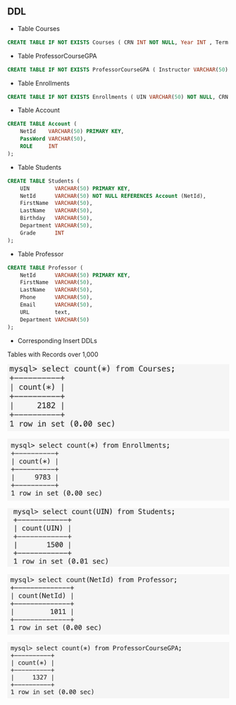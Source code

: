 ## DDL
* Table Courses
```SQL
CREATE TABLE IF NOT EXISTS Courses ( CRN INT NOT NULL, Year INT , Term VARCHAR(10), YearTerm VARCHAR(10) NOT NULL, Subject VARCHAR(5), Number INT, Name TEXT, Description TEXT, Credits TEXT, SectionInfo TEXT, DegreeAttribute TEXT, ScheduleInfor TEXT, Section VARCHAR(5), StatusCode CHAR(1), PartofTerm CHAR(1), SectionStatus VARCHAR(50), EnrollmentStatus VARCHAR(40), Type VARCHAR(5), StartTime VARCHAR(15),EndTime VARCHAR(15), DaysofWeek VARCHAR(5),Room VARCHAR(5), Building VARCHAR(100), Instructors VARCHAR(50),PRIMARY KEY (CRN, YearTerm));
```

* Table ProfessorCourseGPA
```SQL
CREATE TABLE IF NOT EXISTS ProfessorCourseGPA ( Instructor VARCHAR(50) NOT NULL, countGPA DECIMAL , avgGPA DECIMAL, gpa_1_8 DECIMAL, gpa_1_6 DECIMAL, topQuartGPA DECIMAL, medianGPA DECIMAL, bottomQuartGPA DECIMAL, gpa_5_6 DECIMAL, gpa_7_8 DECIMAL, gpa_top DECIMAL, gpa_bottom DECIMAL, stddevDiff DECIMAL, sections INT NOT NULL, course VARCHAR(20) NOT NULL, CourseTitle VARCHAR(100), CourseSubject VARCHAR(10),PRIMARY KEY (Instructor, sections, course));
```

* Table Enrollments
```SQL
CREATE TABLE IF NOT EXISTS Enrollments ( UIN VARCHAR(50) NOT NULL, CRN INT NOT NULL, PRIMARY KEY (UIN, CRN), FOREIGN KEY (UIN) REFERENCES Students(UIN), FOREIGN KEY (CRN) REFERENCES Courses(CRN));
```

* Table Account
```SQL
CREATE TABLE Account (
    NetId    VARCHAR(50) PRIMARY KEY, 
    PassWord VARCHAR(50), 
    ROLE     INT
);
```

* Table Students
```SQL
CREATE TABLE Students (
    UIN        VARCHAR(50) PRIMARY KEY, 
    NetId      VARCHAR(50) NOT NULL REFERENCES Account (NetId),
    FirstName  VARCHAR(50),
    LastName   VARCHAR(50),
    Birthday   VARCHAR(50),
    Department VARCHAR(50),
    Grade      INT
);
```

* Table Professor
```SQL
CREATE TABLE Professor (
    NetId      VARCHAR(50) PRIMARY KEY,
    FirstName  VARCHAR(50),
    LastName   VARCHAR(50),
    Phone      VARCHAR(50),
    Email      VARCHAR(50),
    URL        text,
    Department VARCHAR(50)
);
```
 * Corresponding Insert DDLs

Tables with Records over 1,000

![Courses](./images/DDL/Courses.png)

![Enrollments](./images/DDL/Enrollments.png)

![Students](./images/DDL/Students.png)

![Professors](./images/DDL/Professor.png)

![ProfessorCourseGPA](./images/DDL/ProfessorCourseGPA.png)